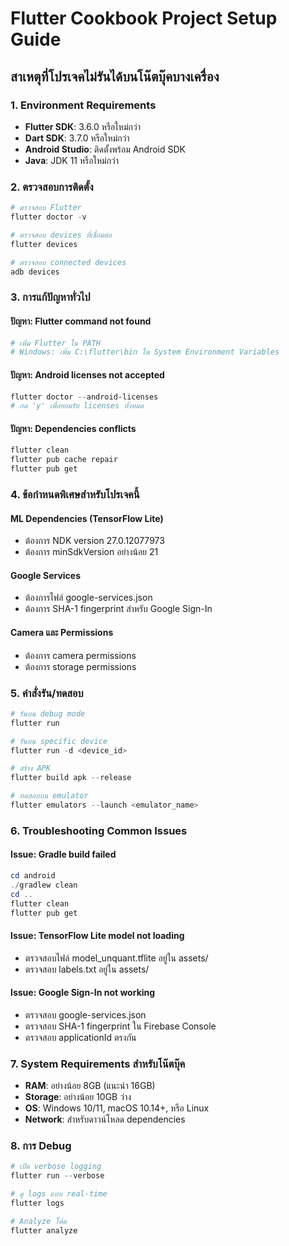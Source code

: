 # Flutter Cookbook Project Setup Guide

## สาเหตุที่โปรเจคไม่รันได้บนโน๊ตบุ๊คบางเครื่อง

### 1. Environment Requirements
- **Flutter SDK**: 3.6.0 หรือใหม่กว่า
- **Dart SDK**: 3.7.0 หรือใหม่กว่า
- **Android Studio**: ติดตั้งพร้อม Android SDK
- **Java**: JDK 11 หรือใหม่กว่า

### 2. ตรวจสอบการติดตั้ง
```powershell
# ตรวจสอบ Flutter
flutter doctor -v

# ตรวจสอบ devices ที่เชื่อมต่อ
flutter devices

# ตรวจสอบ connected devices
adb devices
```

### 3. การแก้ปัญหาทั่วไป

#### ปัญหา: Flutter command not found
```powershell
# เพิ่ม Flutter ใน PATH
# Windows: เพิ่ม C:\flutter\bin ใน System Environment Variables
```

#### ปัญหา: Android licenses not accepted
```powershell
flutter doctor --android-licenses
# กด 'y' เพื่อยอมรับ licenses ทั้งหมด
```

#### ปัญหา: Dependencies conflicts
```powershell
flutter clean
flutter pub cache repair
flutter pub get
```

### 4. ข้อกำหนดพิเศษสำหรับโปรเจคนี้

#### ML Dependencies (TensorFlow Lite)
- ต้องการ NDK version 27.0.12077973
- ต้องการ minSdkVersion อย่างน้อย 21

#### Google Services
- ต้องการไฟล์ google-services.json
- ต้องการ SHA-1 fingerprint สำหรับ Google Sign-In

#### Camera และ Permissions
- ต้องการ camera permissions
- ต้องการ storage permissions

### 5. คำสั่งรัน/ทดสอบ
```powershell
# รันบน debug mode
flutter run

# รันบน specific device
flutter run -d <device_id>

# สร้าง APK
flutter build apk --release

# ทดสอบบน emulator
flutter emulators --launch <emulator_name>
```

### 6. Troubleshooting Common Issues

#### Issue: Gradle build failed
```powershell
cd android
./gradlew clean
cd ..
flutter clean
flutter pub get
```

#### Issue: TensorFlow Lite model not loading
- ตรวจสอบไฟล์ model_unquant.tflite อยู่ใน assets/
- ตรวจสอบ labels.txt อยู่ใน assets/

#### Issue: Google Sign-In not working
- ตรวจสอบ google-services.json
- ตรวจสอบ SHA-1 fingerprint ใน Firebase Console
- ตรวจสอบ applicationId ตรงกัน

### 7. System Requirements สำหรับโน๊ตบุ๊ค
- **RAM**: อย่างน้อย 8GB (แนะนำ 16GB)
- **Storage**: อย่างน้อย 10GB ว่าง
- **OS**: Windows 10/11, macOS 10.14+, หรือ Linux
- **Network**: สำหรับดาวน์โหลด dependencies

### 8. การ Debug
```powershell
# เปิด verbose logging
flutter run --verbose

# ดู logs แบบ real-time
flutter logs

# Analyze โค้ด
flutter analyze
```